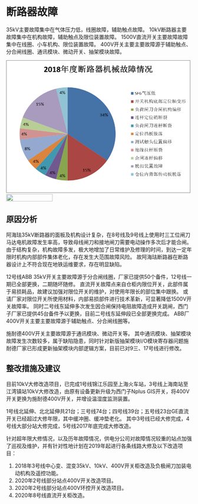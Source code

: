 # 断路器故障

35kV主要故障集中在气体压力低，线圈故障，辅助触点故障。
10kV断路器主要故障集中在机构故障，辅助触点及限位装置故障。
1500V直流开关主要故障故障集中在线圈、小车机构、限位装置故障。
400V开关主要主要故障源于辅助触点、分合闸线圈、通讯模块、微动开关、抽架模块故障。

<img src="/_posts/images/image201800101.png" height="360" width="500"> 
<img src="https://github.com/tj366/tj366.github.io/blob/master/_posts/images/image201800101.png?raw=true" width="50%" height="50%" />

## 原因分析

阿海珐35kV断路器的面板及机构设计复杂，在8号线及9号线上使用时三工位闸刀马达电机故障发生率高，导致母线闸刀和接地闸刀需要电动操作多次后才能合闸。
由于结构复杂，机构故障多发，极大地增加了日常维护及修理的时间，到达一定年限时机构内部部件集体老化，存在发生大范围故障风险。
故阿海珐断路器在断路器设计上不符合现在地铁运维要求，存在明显缺陷。

12号线ABB 35kV开关主要故障源于分合闸线圈，厂家已提供50个备件，12号线一期已全部更换，二期随坏随修。
直流开关故障点来自仓柜内限位开关，此部件属于易损耗品，故建议加强对限位开关的维护，对使用年限长的部位集中跟换。
或请厂家对限位开关所使用材料，内部易损部件进行技术革新，可显著降低1500V开关故障率。
同时二号线东延伸多次发生因合闸保持电阻故障造成开关跳闸，西门子厂家已提供45台备件予以更换，目前二号线东延伸段已全部更换完成。
ABB厂400V开关主要主要故障源于辅助触点、分合闸线圈等。

施耐德400V开关主要故障源于通讯模块、微动开关等。
其中通讯模块、抽架模块故障发生次数较多，属于缺陷隐患，同时针对新版抽架模块I/O模块寄存器问题施耐德厂家已形成更新抽架模块内部逻辑方案，目前已对9三、17号线进行修改。

## 整改措施及建议

目前10kV大修改造项目，已完成1号线锦江乐园至上海火车站，3号线上海南站至江湾镇站10kV大修改造，由原有设备更新升级为西门子Nplus GIS开关，将400V开关更换为施耐德400V开关，并增设温湿度监测装置。

1号线北延伸、北北延伸共21台；三号线74台；四号线39台；五号线23台GE直流开关已经超过大修年限，其中缓冲圈、缓冲垫老化。
其中3号线已经大修完成，4号线大部分站大修完成，5号线2017年底完成大修改造。

针对超年限大修情况，以及历年故障情况，供电分公司对故障情况较重的站点加强了巡视及维护，并有针对性地计划在2019年起进行各条线路大修及以下改造项目：

1.	2018年3号线中心变、混变35kV、10kV、400V开关柜改造及负极闸刀加装电动机构及遥控功能。
2.	2020年2号线部分站点400V开关改造项目。
3.	2020年2号线部分站点400V环控开关改造项目。
4.	2020年8号线直流开关柜改造。

